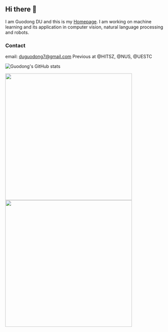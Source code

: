 ## Hi there 👋
I am Guodong DU and this is my [Homepage](https://duguodong7.github.io/). I am working on machine learning and its application in computer vision, natural language processing and robots.
<!--
**duguodong7/duguodong7** is a ✨ _special_ ✨ repository because its `README.md` (this file) appears on your GitHub profile.

Here are some ideas to get you started:

- 🔭 I’m currently working on ...
- 🌱 I’m currently learning ...
- 👯 I’m looking to collaborate on ...
- 🤔 I’m looking for help with ...
- 💬 Ask me about ...
- 📫 How to reach me: ...
- 😄 Pronouns: ...
- ⚡ Fun fact: ...
-->
### Contact
email: duguodong7@gmail.com
Previous at @HITSZ, @NUS, @UESTC

![Guodong's GitHub stats](https://github-readme-stats.vercel.app/api?username=duguodong7&show_icons=true&theme=solarized-dark)

<img src="https://user-images.githubusercontent.com/26020510/196132247-3f5793da-0571-48ab-856a-28fdb591640c.png" width="400" height="400"><img src="https://user-images.githubusercontent.com/26020510/196137974-ae9d64b6-4aa4-45a5-b621-7a370bc4d562.png" width="400" height="400">
